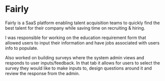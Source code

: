 # Fairly

Fairly is a SaaS platform enabling talent acquisition teams to quickly find the best talent for their company while saving time on recruiting & hiring.

I was responsible for working on the education requirement form that allowed users to input their information and have jobs associated with users info to populate.

Also worked on building surveys where the system admin views and responds to user inputs/feedback. In that tab it allows for users to select the survey they would like to make inputs to, design questions around it and review the response from the admin. 
